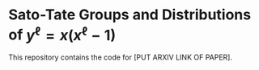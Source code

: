 # Sato-Tate Groups and Distributions of $y^{\ell} = x(x^{\ell}-1)$

This repository contains the code for [PUT ARXIV LINK OF PAPER]. 
